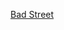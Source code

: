 ---
layout: post
wordpress_id: 1146
wordpress_url: http://noesbueno.com/archives/1146
date: '2011-06-10 15:01:13 -0500'
date_gmt: '2011-06-10 20:01:13 -0500'
body: |
  <p><a href="http://twinsistermusic.com/music/song/bad-street/">Bad Street</a></p>
---